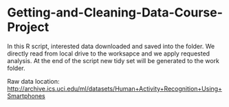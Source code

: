 # Getting-and-Cleaning-Data-Course-Project

In this R script, interested data downloaded and saved into the folder. We directly read from local drive to the
worksapce and we apply requested analysis. At the end of the script new tidy set will be generated to the work folder.

Raw data location: http://archive.ics.uci.edu/ml/datasets/Human+Activity+Recognition+Using+Smartphones 
